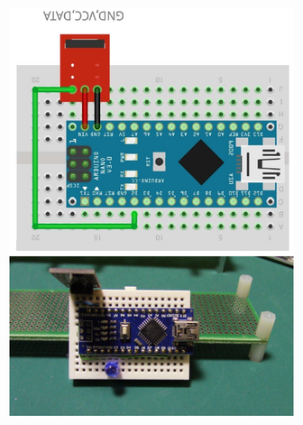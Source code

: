 ![](https://github.com/mkomakonkon/electronic-work/blob/master/Yukkuri-HEMS/IR-read/Wiring%20diagram.jpg?raw=true)  
![](https://github.com/mkomakonkon/electronic-work/blob/master/Yukkuri-HEMS/Bedroom%20air%20conditioner%20control/Bedroom%20aircon%20control%20photo.JPG?raw=true)  
